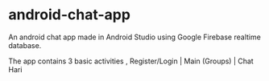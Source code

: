 # android-chat-app
An android chat app made in Android Studio using Google Firebase realtime database.

The app contains 3 basic activities , Register/Login | Main (Groups) | Chat Hari

